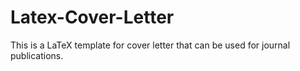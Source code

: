 # Latex-Cover-Letter
This is a LaTeX template for cover letter that can be used for journal publications.

